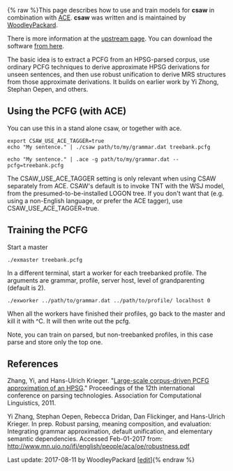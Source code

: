 {% raw %}This page describes how to use and train models for **csaw** in
combination with [ACE](https://blog.inductorsoftware.com/docsproto/tools/AceTop). **csaw** was written and is maintained
by [WoodleyPackard](/WoodleyPackard).

There is more information at the [upstream
page](http://sweaglesw.org/linguistics/csaw/). You can download the
software [from here](http://sweaglesw.org/linguistics/csaw/download/).

The basic idea is to extract a PCFG from an HPSG-parsed corpus, use
ordinary PCFG techniques to derive approximate HPSG derivations for
unseen sentences, and then use robust unification to derive MRS
structures from those approximate derivations. It builds on earlier work
by Yi Zhong, Stephan Oepen, and others.

## Using the PCFG (with ACE)

You can use this in a stand alone csaw, or together with ace.

    export CSAW_USE_ACE_TAGGER=true 
    echo "My sentence." | ./csaw path/to/my/grammar.dat treebank.pcfg
    
    echo "My sentence." | .ace -g path/to/my/grammar.dat --pcfg=treebank.pcfg

The CSAW\_USE\_ACE\_TAGGER setting is only relevant when using CSAW
separately from ACE. CSAW's default is to invoke TNT with the WSJ model,
from the presumed-to-be-installed LOGON tree. If you don't want that
(e.g. using a non-English language, or prefer the ACE tagger), use
CSAW\_USE\_ACE\_TAGGER=true.

## Training the PCFG

Start a master

    ./exmaster treebank.pcfg

In a different terminal, start a worker for each treebanked profile. The
arguments are grammar, profile, server host, level of grandparenting
(default is 2).

    ./exworker ../path/to/grammar.dat ../path/to/profile/ localhost 0

When all the workers have finished their profiles, go back to the master
and kill it with ^C. It will then write out the pcfg.

Note, you can train on parsed, but non-treebanked profiles, in this case
parse and store only the top one.

## References

Zhang, Yi, and Hans-Ulrich Krieger. "[Large-scale corpus-driven PCFG
approximation of an
HPSG](https://www.google.com/url?sa=t&rct=j&q=&esrc=s&source=web&cd=1&cad=rja&uact=8&ved=0ahUKEwiV9ePY8s7VAhVSaFAKHS2kC8IQFggoMAA&url=http%3A%2F%2Fwww.aclweb.org%2Fanthology%2FW11-2923&usg=AFQjCNFiPdIVpXpURRUB22FhdNkb-ihauQ)."
Proceedings of the 12th international conference on parsing
technologies. Association for Computational Linguistics, 2011.

Yi Zhang, Stephan Oepen, Rebecca Dridan, Dan Flickinger, and Hans-Ulrich
Krieger. In prep. Robust parsing, meaning composition, and evaluation:
Integrating grammar approximation, default unification, and elementary
semantic dependencies. Accessed Feb-01-2017 from:
<http://www.mn.uio.no/ifi/english/people/aca/oe/robustness.pdf>

Last update: 2017-08-11 by WoodleyPackard [[edit](https://github.com/delph-in/docs/wiki/AceCsaw/_edit)]{% endraw %}